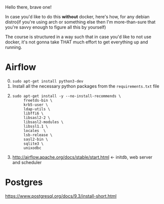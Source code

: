 Hello there, brave one!

In case you'd like to do this **without** docker, here's how, for any debian distro(if you're using arch or something else then I'm more-than-sure that you're savvy enough to figure all this by yourself)

The course is structured in a way such that in case you'd like to not use docker, it's not gonna take THAT much effort to get everything up and running.

# Airflow

0. `sudo apt-get install python3-dev`
1. Install all the necessary python packages from the `requirements.txt` file
2. ```
   sudo apt-get install -y --no-install-recommends \
        freetds-bin \
        krb5-user \
        ldap-utils \
        libffi6 \
        libsasl2-2 \
        libsasl2-modules \
        libssl1.1 \
        locales  \
        lsb-release \
        sasl2-bin \
        sqlite3 \
        unixodbc
   ```
3. http://airflow.apache.org/docs/stable/start.html <- initdb, web server and scheduler

# Postgres

https://www.postgresql.org/docs/9.3/install-short.html
